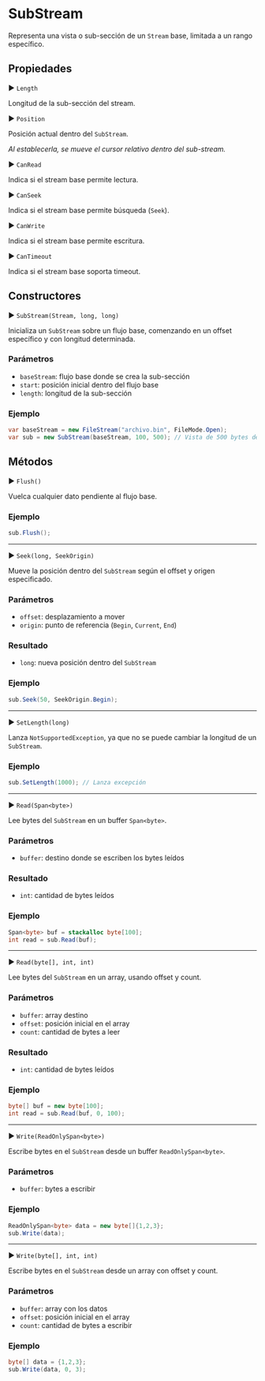 # SubStream

Representa una vista o sub-sección de un `Stream` base, limitada a un rango específico.

## Propiedades

▶ `Length`

Longitud de la sub-sección del stream.

▶ `Position`

Posición actual dentro del `SubStream`.

*Al establecerla, se mueve el cursor relativo dentro del sub-stream.*

▶ `CanRead`

Indica si el stream base permite lectura.

▶ `CanSeek`

Indica si el stream base permite búsqueda (`Seek`).

▶ `CanWrite`

Indica si el stream base permite escritura.

▶ `CanTimeout`

Indica si el stream base soporta timeout.

## Constructores

▶ `SubStream(Stream, long, long)`

Inicializa un `SubStream` sobre un flujo base, comenzando en un offset específico y con longitud determinada.

### Parámetros

- `baseStream`: flujo base donde se crea la sub-sección
- `start`: posición inicial dentro del flujo base
- `length`: longitud de la sub-sección

### Ejemplo

```csharp
var baseStream = new FileStream("archivo.bin", FileMode.Open);
var sub = new SubStream(baseStream, 100, 500); // Vista de 500 bytes desde el byte 100
```

## Métodos

▶ `Flush()`

Vuelca cualquier dato pendiente al flujo base.

### Ejemplo

```csharp
sub.Flush();
```

--------------------------------------------------------

▶ `Seek(long, SeekOrigin)`

Mueve la posición dentro del `SubStream` según el offset y origen especificado.

### Parámetros

* `offset`: desplazamiento a mover
* `origin`: punto de referencia (`Begin`, `Current`, `End`)

### Resultado

* `long`: nueva posición dentro del `SubStream`

### Ejemplo

```csharp
sub.Seek(50, SeekOrigin.Begin);
```

--------------------------------------------------------

▶ `SetLength(long)`

Lanza `NotSupportedException`, ya que no se puede cambiar la longitud de un `SubStream`.

### Ejemplo

```csharp
sub.SetLength(1000); // Lanza excepción
```

--------------------------------------------------------

▶ `Read(Span<byte>)`

Lee bytes del `SubStream` en un buffer `Span<byte>`.

### Parámetros

- `buffer`: destino donde se escriben los bytes leídos

### Resultado

- `int`: cantidad de bytes leídos

### Ejemplo

```csharp
Span<byte> buf = stackalloc byte[100];
int read = sub.Read(buf);
```

--------------------------------------------------------

▶ `Read(byte[], int, int)`

Lee bytes del `SubStream` en un array, usando offset y count.

### Parámetros

- `buffer`: array destino
- `offset`: posición inicial en el array
- `count`: cantidad de bytes a leer

### Resultado

- `int`: cantidad de bytes leídos

### Ejemplo

```csharp
byte[] buf = new byte[100];
int read = sub.Read(buf, 0, 100);
```

--------------------------------------------------------

▶ `Write(ReadOnlySpan<byte>)`

Escribe bytes en el `SubStream` desde un buffer `ReadOnlySpan<byte>`.

### Parámetros

- `buffer`: bytes a escribir

### Ejemplo

```csharp
ReadOnlySpan<byte> data = new byte[]{1,2,3};
sub.Write(data);
```

--------------------------------------------------------

▶ `Write(byte[], int, int)`

Escribe bytes en el `SubStream` desde un array con offset y count.

### Parámetros

- `buffer`: array con los datos
- `offset`: posición inicial en el array
- `count`: cantidad de bytes a escribir

### Ejemplo

```csharp
byte[] data = {1,2,3};
sub.Write(data, 0, 3);
```